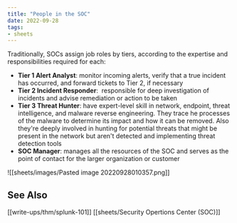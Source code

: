 ```yaml
---
title: "People in the SOC"
date: 2022-09-28
tags:
- sheets
---
```


Traditionally, SOCs assign job roles by tiers, according to the expertise and responsibilities required for each:
- **Tier 1 Alert Analyst**: monitor incoming alerts, verify that a true incident has occurred, and forward tickets to Tier 2, if necessary
- **Tier 2 Incident Responder**:  responsible for deep investigation of incidents and advise remediation or action to be taken
- **Tier 3 Threat Hunter**: have expert-level skill in network, endpoint, threat intelligence, and malware reverse engineering. They trace he processes of the malware to determine its impact and how it can be removed. Also they're deeply involved in hunting for potential threats that might be present in the network but aren't detected and implementing threat detection tools
- **SOC Manager**: manages all the resources of the SOC and serves as the point of contact for the larger organization or customer

![[sheets/images/Pasted image 20220928010357.png]]

## See Also
[[write-ups/thm/splunk-101]]
[[sheets/Security Opertions Center (SOC)]]